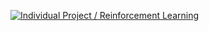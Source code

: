 [![Individual Project / Reinforcement Learning](https://img.youtube.com/vi/2ZHqCfczL-o/0.jpg)](https://www.youtube.com/watch?v=2ZHqCfczL-o)
